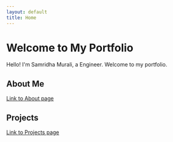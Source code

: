 ```yaml
---
layout: default
title: Home
---
```


# Welcome to My Portfolio

Hello! I'm Samridha Murali, a Engineer. Welcome to my portfolio.

## About Me

[Link to About page](about.md)

## Projects

[Link to Projects page](projects.md)
